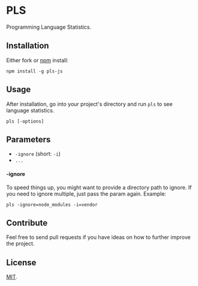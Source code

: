 # PLS
Programming Language Statistics.

## Installation
Either fork or [npm](http://npmjs.org) install:
```
npm install -g pls-js
```

## Usage
After installation, go into your project's directory and run `pls` to see language statistics.
```
pls [-options]
```

## Parameters
- `-ignore` (short: `-i`)
- `...`

#### -ignore
To speed things up, you might want to provide a directory path to ignore. If you need to ignore multiple, just pass the param again. Example:
```
pls -ignore=node_modules -i=vendor
```

## Contribute
Feel free to send pull requests if you have ideas on how to further improve the project.

## License
[MIT](https://opensource.org/licenses/MIT).

